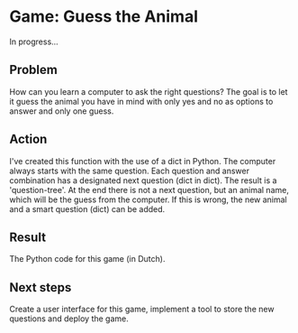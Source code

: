 # Game: Guess the Animal
In progress...

## Problem
How can you learn a computer to ask the right questions?
The goal is to let it guess the animal you have in mind with only yes and no as options to answer and only one guess.

## Action
I've created this function with the use of a dict in Python. The computer always starts with the same question.
Each question and answer combination has a designated next question (dict in dict). The result is a 'question-tree'.
At the end there is not a next question, but an animal name, which will be the guess from the computer.
If this is wrong, the new animal and a smart question (dict) can be added.

## Result
The Python code for this game (in Dutch).

## Next steps
Create a user interface for this game, implement a tool to store the new questions and deploy the game.
